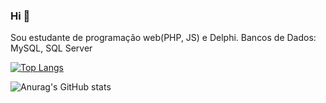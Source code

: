 ### Hi 👋
Sou estudante de programação web(PHP, JS) e Delphi. Bancos de Dados: MySQL, SQL Server


[![Top Langs](https://github-readme-stats.vercel.app/api/top-langs/?username=guilhermedischer&show_icons=true&theme=dracula)](https://github.com/anuraghazra/github-readme-stats)


![Anurag's GitHub stats](https://github-readme-stats.vercel.app/api?username=luizeduu&count_private=true&show_icons=true&theme=dracula)
